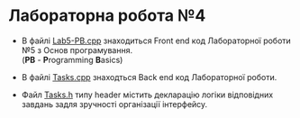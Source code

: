 # Лабораторна робота №4
* В файлі [Lab5-PB.cpp](https://github.com/rogalik27/Lab5-ProgrammingBasics/blob/master/Lab5-PB.cpp) знаходиться Front end код Лабораторної роботи №5 з Основ програмування.  
(**PB** - **P**rogramming **B**asics)  
* В файлі [Tasks.cpp](https://github.com/rogalik27/Lab5-ProgrammingBasics/blob/master/Tasks.cpp) знаходться Back end код Лабораторної роботи.  


* Файл [Tasks.h](https://github.com/rogalik27/Lab5-ProgrammingBasics/blob/master/Tasks.h) типу header містить декларацію логіки відповідних завдань задля зручності організації інтерфейсу.
